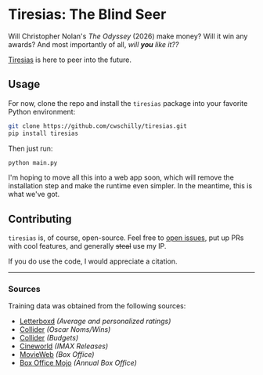 # Tiresias: The Blind Seer

Will Christopher Nolan's _The Odyssey_ (2026) make money? Will it win any awards? And most importantly of all, _will **you** like it??_

[Tiresias](https://en.wikipedia.org/wiki/Tiresias) is here to peer into the future.

<!-- Read all about it [here](calebschilly.substack.com). -->

## Usage

For now, clone the repo and install the `tiresias` package into your favorite Python environment:

```sh
git clone https://github.com/cwschilly/tiresias.git
pip install tiresias
```

Then just run:

```sh
python main.py
```

I'm hoping to move all this into a web app soon, which will remove the installation step and make the runtime even simpler.
In the meantime, this is what we've got.

## Contributing

`tiresias` is, of course, open-source. Feel free to [open issues](https://github.com/cwschilly/tiresias/issues/new), put up PRs with cool features, and generally ~~steal~~ use my IP.

If you do use the code, I would appreciate a citation.

---

### Sources

Training data was obtained from the following sources:

- [Letterboxd](letterboxd.com) _(Average and personalized ratings)_
- [Collider](https://collider.com/christopher-nolan-movies-oscar-nominations-ranked/) _(Oscar Noms/Wins)_
- [Collider](https://collider.com/christopher-nolan-movie-budgets-ranked/) _(Budgets)_
- [Cineworld](https://www.cineworld.co.uk/static/en/uk/blog/christopher-nolan-six-memorable-imax-movie-scenes) _(IMAX Releases)_
- [MovieWeb](https://movieweb.com/christopher-nolan-movies-ranked-by-box-office-performance/) _(Box Office)_
- [Box Office Mojo](https://www.boxofficemojo.com/year/) _(Annual Box Office)_
